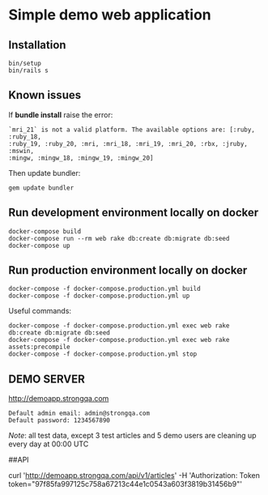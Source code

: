 Simple demo web application
==========================

## Installation

```
bin/setup
bin/rails s
```

## Known issues

If **bundle install** raise the error:

```
`mri_21` is not a valid platform. The available options are: [:ruby, :ruby_18,
:ruby_19, :ruby_20, :mri, :mri_18, :mri_19, :mri_20, :rbx, :jruby, :mswin,
:mingw, :mingw_18, :mingw_19, :mingw_20]
```

Then update bundler:

```
gem update bundler
```

## Run development environment locally on docker

```
docker-compose build
docker-compose run --rm web rake db:create db:migrate db:seed
docker-compose up
```

## Run production environment locally on docker

```
docker-compose -f docker-compose.production.yml build
docker-compose -f docker-compose.production.yml up
```

Useful commands:

```
docker-compose -f docker-compose.production.yml exec web rake db:create db:migrate db:seed
docker-compose -f docker-compose.production.yml exec web rake assets:precompile
docker-compose -f docker-compose.production.yml stop
```

## DEMO SERVER

http://demoapp.strongqa.com

```
Default admin email: admin@strongqa.com
Default password: 1234567890
```

*Note*: all test data, except 3 test articles and 5 demo users are cleaning up every day at 00:00 UTC

##API

curl 'http://demoapp.strongqa.com/api/v1/articles' -H 'Authorization: Token token="97f85fa997125c758a67213c44e1c0543a603f3819b31456b9"'
